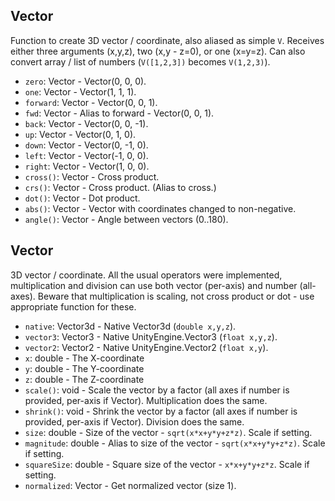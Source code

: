 ## Vector

Function to create 3D vector / coordinate, also aliased as simple `V`.
Receives either three arguments (x,y,z), two (x,y - z=0), or one (x=y=z).
Can also convert array / list of numbers (`V([1,2,3])` becomes `V(1,2,3)`).

- `zero`: Vector - Vector(0, 0, 0).
- `one`: Vector - Vector(1, 1, 1).
- `forward`: Vector - Vector(0, 0, 1).
- `fwd`: Vector - Alias to forward - Vector(0, 0, 1).
- `back`: Vector - Vector(0, 0, -1).
- `up`: Vector - Vector(0, 1, 0).
- `down`: Vector - Vector(0, -1, 0).
- `left`: Vector - Vector(-1, 0, 0).
- `right`: Vector - Vector(1, 0, 0).
- `cross()`: Vector - Cross product.
- `crs()`: Vector - Cross product. (Alias to cross.)
- `dot()`: Vector - Dot product.
- `abs()`: Vector - Vector with coordinates changed to non-negative.
- `angle()`: Vector - Angle between vectors (0..180).

## Vector

3D vector / coordinate. All the usual operators were implemented,
multiplication and division can use both vector (per-axis) and number (all-axes).
Beware that multiplication is scaling, not cross product or dot - use appropriate function for these.

- `native`: Vector3d - Native Vector3d (`double x,y,z`).
- `vector3`: Vector3 - Native UnityEngine.Vector3 (`float x,y,z`).
- `vector2`: Vector2 - Native UnityEngine.Vector2 (`float x,y`).
- `x`: double - The X-coordinate
- `y`: double - The Y-coordinate
- `z`: double - The Z-coordinate
- `scale()`: void - Scale the vector by a factor (all axes if number is provided, per-axis if Vector). Multiplication does the same.
- `shrink()`: void - Shrink the vector by a factor (all axes if number is provided, per-axis if Vector). Division does the same.
- `size`: double - Size of the vector - `sqrt(x*x+y*y+z*z)`. Scale if setting.
- `magnitude`: double - Alias to size of the vector - `sqrt(x*x+y*y+z*z)`. Scale if setting.
- `squareSize`: double - Square size of the vector - `x*x+y*y+z*z`. Scale if setting.
- `normalized`: Vector - Get normalized vector (size 1).
